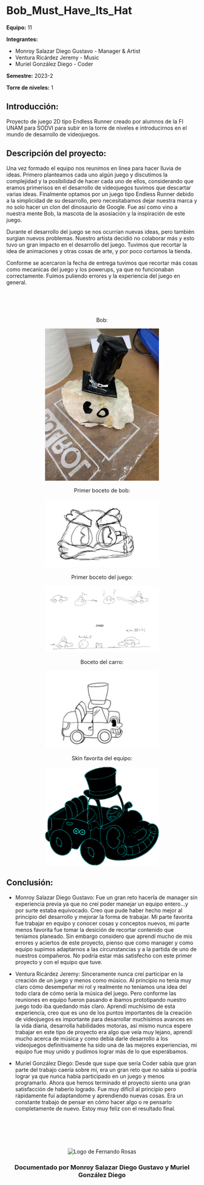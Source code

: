 # Bob_Must_Have_Its_Hat
**Equipo:** 11

**Integrantes:**

* Monroy Salazar Diego Gustavo - Manager & Artist
* Ventura Ricárdez Jeremy - Music 
* Muriel González Diego - Coder

**Semestre:** 2023-2

**Torre de niveles:** 1

## **Introducción:**
Proyecto de juego 2D tipo Endless Runner creado por alumnos de la FI UNAM para SODVI para subir en la torre de niveles
e introducirnos en el mundo de desarrollo de videojuegos.

## **Descripción del proyecto:**


Una vez formado el equipo nos reunimos en línea para hacer lluvia de ideas. Primero planteamos cada uno algún juego y discutimos la complejidad y la posibilidad de hacer cada uno de ellos, considerando que eramos primerisos en el desarrollo de videojuegos tuvimos que descartar varias ideas. Finalmente optamos por un juego tipo Endless Runner debido a la simplicidad de su desarrollo, pero necesitabamos dejar nuestra marca y no solo hacer un clon del dinosaurio de Google. Fue así como vino a nuestra mente Bob, la mascota de la asosiación y la inspiración de este juego. 


Durante el desarrollo del juego se nos ocurrian nuevas ideas, pero también surgian nuevos problemas. Nuestro artista decidió no colaborar más y esto tuvo un gran impacto en el desarrollo del juego. Tuvimos que recortar la idea de animaciones y otras cosas de arte, y por poco cortamos la tienda. 

Conforme se acercaron la fecha de entrega tuvimos que recortar más cosas como mecanicas del juego y los powerups, ya que no funcionaban correctamente. Fuimos puliendo errores y la experiencia del juego en general.

<div align="center">
<br>
<br>
<br>
<br>
Bob:
<p align="center">
  <img src="bob.jpg" alt="Bob" width="300"/>
</p>
Primer boceto de bob:
<p align="center">
  <img src="BobBoceto.jpg" alt="Bobboceto" width="300"/>
</p>
Primer boceto del juego:
<p align="center">
  <img src="Boceto1.jpg" alt="Bobceto1" width="300"/>
</p>
Boceto del carro:
<p align="center">
  <img src="CarroBoceto.jpg" alt="Boceto carro" width="300"/>
</p>
Skin favorita del equipo:
<p align="center">
  <img src="CarroNeonix.png" alt="Skin favorita" width="300"/>
</p>

</div>


## **Conclusión:** 

- Monroy Salazar Diego Gustavo: Fue un gran reto hacerla de manager sin experiencia previa ya que no creí poder manejar un equipo entero...y por surte estaba equivocado. Creo que pude haber hecho mejor al principio del desarrollo y mejorar la forma de trabajar. Mi parte favorita fue trabajar en equipo y conocer cosas y conceptos nuevos, mi parte menos favorita fue tomar la desición de recortar contenido que teníamos planeado. Sin embargo considero que aprendí mucho de mis errores y aciertos de este proyecto, pienso que como manager y como equipo supimos adaptarnos a las circunstancias y a la partida de uno de nuestros compañeros. No podría estar más satisfecho con este primer proyecto y con el equipo que tuve.

- Ventura Ricárdez Jeremy: Sinceramente nunca creí participar en la creación de un juego y menos como músico. Al principio no tenía muy claro cómo desempeñar mi rol y realmente no teníamos una idea del todo clara de cómo sería la música del juego. Pero conforme las reuniones en equipo fueron pasando e ibamos prototipando nuestro juego todo iba quedando más claro. Aprendí muchísimo de esta experiencia, creo que es uno de los puntos importantes de la creación de videojuegos es importante para desarrollar muchísimos avances en la vida diaria, desarrolla habilidades motoras, así mismo nunca espere trabajar en este tipo de proyecto era algo que veía muy lejano, aprendí mucho acerca de música y como debía darle desarrollo a los videojuegos definitivamente ha sido una de las mejores experiencias, mi equipo fue muy unido y pudimos lograr más de lo que esperábamos.

- Muriel González Diego: Desde que supe que sería Coder sabía que gran parte del trabajo caería sobre mí, era un gran reto que no sabía si podría lograr ya que nunca había participado en un juego y menos programarlo. Ahora que hemos terminado el proyecto siento una gran satisfacción de haberlo logrado. Fue muy difícil al principio pero rápidamente fuí adaptandome y aprendiendo nuevas cosas. Era un constante trabajo de pensar en cómo hacer algo o re pensarlo completamente de nuevo. Estoy muy feliz con el resultado final.


<!-- Cuando entregues tu documentación, por favor, borra todo lo que esté debajo. -->
<div align="center">
<br>
<br>
<br>
<br>
<p align="center">
  <img src=".png" alt="Logo de Fernando Rosas" width="100"/>
</p>
<h3 align="center">Documentado por Monroy Salazar Diego Gustavo y Muriel González Diego</h3>
</div>





